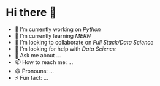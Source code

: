 # Hi there 👋


- 🔭 I’m currently working on *Python*
- 🌱 I’m currently learning *MERN*
- 👯 I’m looking to collaborate on *Full Stack/Data Science*
- 🤔 I’m looking for help with *Data Science*
- 💬 Ask me about ...
- 📫 How to reach me: ...
- 😄 Pronouns: ...
- ⚡ Fun fact: ...

